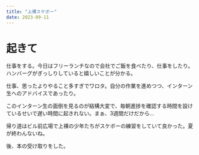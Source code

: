 ```yaml
---
title: "上裸スケボー"
date: 2023-09-11
---
```


# 起きて
仕事をする。今日はフリーランチなので会社でご飯を食べたり、仕事をしたり。ハンバーグがぎっしりしていると嬉しいことが分かる。

仕事、思ったよりやること多すぎでワロタ。自分の作業を進めつつ、インターン生へのアドバイスであったり。

このインターン生の面倒を見るのが結構大変で、毎朝進捗を確認する時間を設けているせいで遅い時間に起きれない。まぁ、3週間だけだから...

帰り道はビル前広場で上裸の少年たちがスケボーの練習をしていて良かった。夏が終わんないね。

後、本の受け取りをした。